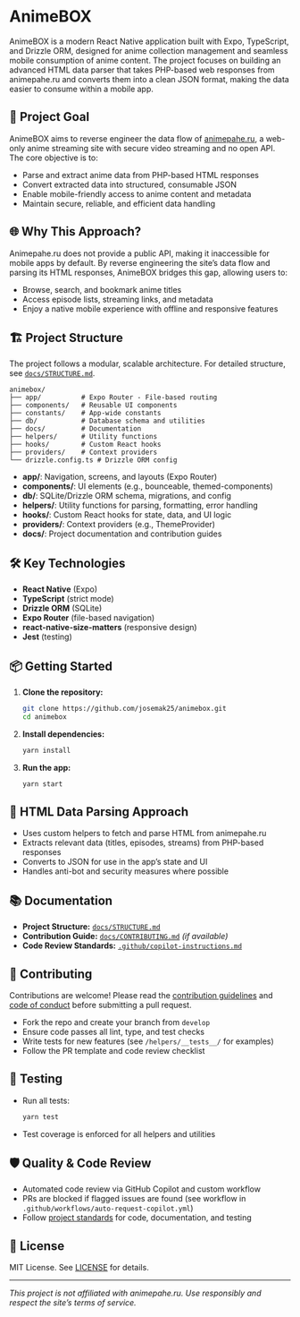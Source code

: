 # AnimeBOX

AnimeBOX is a modern React Native application built with Expo, TypeScript, and Drizzle ORM, designed for anime collection management and seamless mobile consumption of anime content. The project focuses on building an advanced HTML data parser that takes PHP-based web responses from animepahe.ru and converts them into a clean JSON format, making the data easier to consume within a mobile app.

## 🚀 Project Goal

AnimeBOX aims to reverse engineer the data flow of [animepahe.ru](https://animepahe.ru), a web-only anime streaming site with secure video streaming and no open API. The core objective is to:

- Parse and extract anime data from PHP-based HTML responses
- Convert extracted data into structured, consumable JSON
- Enable mobile-friendly access to anime content and metadata
- Maintain secure, reliable, and efficient data handling

## 🌐 Why This Approach?

Animepahe.ru does not provide a public API, making it inaccessible for mobile apps by default. By reverse engineering the site’s data flow and parsing its HTML responses, AnimeBOX bridges this gap, allowing users to:

- Browse, search, and bookmark anime titles
- Access episode lists, streaming links, and metadata
- Enjoy a native mobile experience with offline and responsive features

## 🏗️ Project Structure

The project follows a modular, scalable architecture. For detailed structure, see [`docs/STRUCTURE.md`](docs/STRUCTURE.md).

```text
animebox/
├── app/          # Expo Router - File-based routing
├── components/   # Reusable UI components
├── constants/    # App-wide constants
├── db/           # Database schema and utilities
├── docs/         # Documentation
├── helpers/      # Utility functions
├── hooks/        # Custom React hooks
├── providers/    # Context providers
└── drizzle.config.ts # Drizzle ORM config
```

- **app/**: Navigation, screens, and layouts (Expo Router)
- **components/**: UI elements (e.g., bounceable, themed-components)
- **db/**: SQLite/Drizzle ORM schema, migrations, and config
- **helpers/**: Utility functions for parsing, formatting, error handling
- **hooks/**: Custom React hooks for state, data, and UI logic
- **providers/**: Context providers (e.g., ThemeProvider)
- **docs/**: Project documentation and contribution guides

## 🛠️ Key Technologies

- **React Native** (Expo)
- **TypeScript** (strict mode)
- **Drizzle ORM** (SQLite)
- **Expo Router** (file-based navigation)
- **react-native-size-matters** (responsive design)
- **Jest** (testing)

## 📦 Getting Started

1. **Clone the repository:**

   ```sh
   git clone https://github.com/josemak25/animebox.git
   cd animebox
   ```

2. **Install dependencies:**

   ```sh
   yarn install
   ```

3. **Run the app:**

   ```sh
   yarn start
   ```

## 🧩 HTML Data Parsing Approach

- Uses custom helpers to fetch and parse HTML from animepahe.ru
- Extracts relevant data (titles, episodes, streams) from PHP-based responses
- Converts to JSON for use in the app’s state and UI
- Handles anti-bot and security measures where possible

## 📚 Documentation

- **Project Structure:** [`docs/STRUCTURE.md`](docs/STRUCTURE.md)
- **Contribution Guide:** [`docs/CONTRIBUTING.md`](docs/CONTRIBUTING.md) _(if available)_
- **Code Review Standards:** [`.github/copilot-instructions.md`](.github/copilot-instructions.md)

## 🤝 Contributing

Contributions are welcome! Please read the [contribution guidelines](docs/CONTRIBUTING.md) and [code of conduct](.github/CODEOWNERS) before submitting a pull request.

- Fork the repo and create your branch from `develop`
- Ensure code passes all lint, type, and test checks
- Write tests for new features (see `/helpers/__tests__/` for examples)
- Follow the PR template and code review checklist

## 🧪 Testing

- Run all tests:

  ```sh
  yarn test
  ```

- Test coverage is enforced for all helpers and utilities

## 🛡️ Quality & Code Review

- Automated code review via GitHub Copilot and custom workflow
- PRs are blocked if flagged issues are found (see workflow in `.github/workflows/auto-request-copilot.yml`)
- Follow [project standards](.github/copilot-instructions.md) for code, documentation, and testing

## 📄 License

MIT License. See [LICENSE](LICENSE) for details.

---

_This project is not affiliated with animepahe.ru. Use responsibly and respect the site’s terms of service._
